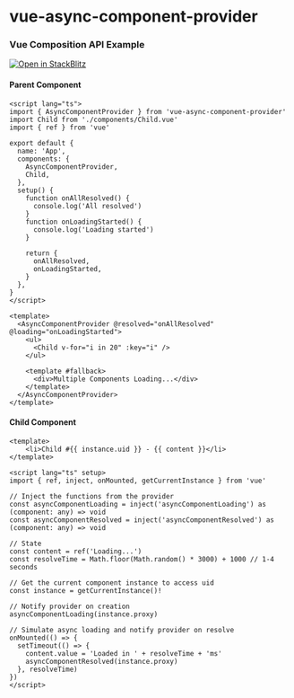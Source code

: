 # vue-async-component-provider

### Vue Composition API Example

[![Open in StackBlitz](https://developer.stackblitz.com/img/open_in_stackblitz_small.svg)](https://stackblitz.com/github/antarasi/vue-async-component-provider/tree/main/examples/composition-api?file=src%2FApp.vue)

#### Parent Component

```vue
<script lang="ts">
import { AsyncComponentProvider } from 'vue-async-component-provider'
import Child from './components/Child.vue'
import { ref } from 'vue'

export default {
  name: 'App',
  components: {
    AsyncComponentProvider,
    Child,
  },
  setup() {
    function onAllResolved() {
      console.log('All resolved')
    }
    function onLoadingStarted() {
      console.log('Loading started')
    }

    return {
      onAllResolved,
      onLoadingStarted,
    }
  },
}
</script>

<template>
  <AsyncComponentProvider @resolved="onAllResolved" @loading="onLoadingStarted">
    <ul>
      <Child v-for="i in 20" :key="i" />
    </ul>
    
    <template #fallback>
      <div>Multiple Components Loading...</div>
    </template>    
  </AsyncComponentProvider>
</template>

```

#### Child Component

```vue
<template>
    <li>Child #{{ instance.uid }} - {{ content }}</li>
</template>

<script lang="ts" setup>
import { ref, inject, onMounted, getCurrentInstance } from 'vue'

// Inject the functions from the provider
const asyncComponentLoading = inject('asyncComponentLoading') as (component: any) => void
const asyncComponentResolved = inject('asyncComponentResolved') as (component: any) => void

// State
const content = ref('Loading...')
const resolveTime = Math.floor(Math.random() * 3000) + 1000 // 1-4 seconds

// Get the current component instance to access uid
const instance = getCurrentInstance()!

// Notify provider on creation
asyncComponentLoading(instance.proxy)

// Simulate async loading and notify provider on resolve
onMounted(() => {
  setTimeout(() => {
    content.value = 'Loaded in ' + resolveTime + 'ms'
    asyncComponentResolved(instance.proxy)
  }, resolveTime)
})
</script>
```